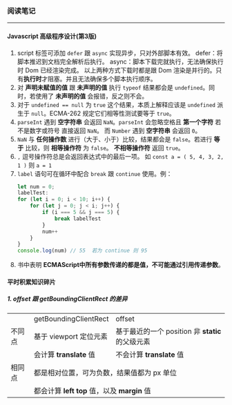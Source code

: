 ### 阅读笔记
---
#### Javascript 高级程序设计(第3版)

1. script 标签可添加 `defer` 跟 `async` 实现异步，只对外部脚本有效。
    defer：将脚本推迟到文档完全解析后执行。
    async：脚本下载完就执行，无法确保执行时 Dom 已经渲染完成。
    以上两种方式下载时都是跟 Dom 渲染是并行的。只有**执行时**才阻塞。并且无法确保多个脚本执行顺序。
2.  对 **声明未赋值的值** 跟 **未声明的值** 执行 `typeof` 结果都会是 `undefined`。同时，若使用了 **未声明的值** 会报错，反之则不会。
3. 对于 `undefined == null` 为 `true` 这个结果，本质上解释应该是 `undefined` 派生于 `null`。ECMA-262 规定它们相等性测试要等于 `true`。
4. `parseInt` 遇到 **空字符串** 会返回 `NaN`。`parseInt` 会忽略空格且 **第一个字符** 若不是数字或符号 直接返回 `NaN`。 而 `Number` 遇到 **空字符串** 会返回 `0`。
5. `NaN` 与 **任何操作数** 进行（大于、小于）比较，结果都会是 `false`。若进行 **等于** 比较，则 **相等操作符** 为 `false`。 **不相等操作符** 返回 `true`。
6. `,` 逗号操作符总是会返回表达式中的最后一项。
   如 `const a = ( 5, 4, 3, 2, 1 )` 则 `a = 1`
7. `label` 语句可在循环中配合 `break` 跟 `continue` 使用。例：
    ```js
    let num = 0;
    labelTest:
    for (let i = 0; i < 10; i++) {
        for (let j = 0; j < i; j++) {
            if (i === 5 && j === 5) {
                break labelTest
            }
            num++
        }
    }
    console.log(num) // 55  若为 continue 则 95
    ```
8. 书中表明 **ECMAScript中所有参数传递的都是值，不可能通过引用传递参数**。

#### 平时积累知识碎片

##### 1. offset 跟 getBoundingClientRect 的差异
<table>
    <tr>
        <td></td>
        <td>getBoundingClientRect</td>
        <td>offset</td>
    </td>
    <tr>
        <td>不同点</td>
        <td>基于 viewport 定位元素</td>
        <td>基于最近的一个 position 非 <b>static</b> 的父级元素</td>
    </td>
    <tr>
        <td></td>
        <td>会计算 <b>translate</b> 值</td>
        <td>不会计算 <b>translate</b> 值</td>
    </td>
    <tr>
        <td>相同点</td>
        <td colspan="2">都是相对位置，可为负数，结果值都为 px 单位</td>
    </td>
    <tr>
        <td></td>
        <td colspan="2">都会计算 <b>left</b> <b>top</b> 值，以及 <b>margin</b> 值</td>
    </td>
</table>
